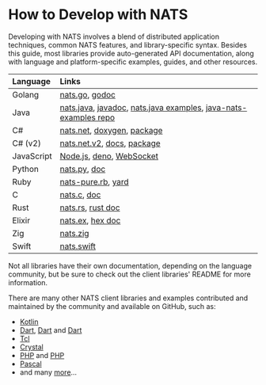 # How to Develop with NATS

Developing with NATS involves a blend of distributed application techniques, common NATS features, and library-specific syntax. Besides this guide, most libraries provide auto-generated API documentation, along with language and platform-specific examples, guides, and other resources.

| Language | Links                                                                                                                                                                          |
| :--- |:-------------------------------------------------------------------------------------------------------------------------------------------------------------------------------|
| Golang | [nats.go](https://github.com/nats-io/nats.go), [godoc](http://godoc.org/github.com/nats-io/nats.go)                                                                            |
| Java | [nats.java](https://github.com/nats-io/nats.java), [javadoc](https://javadoc.io/doc/io.nats/jnats), [nats.java examples](https://github.com/nats-io/nats.java/tree/main/src/examples/java/io/nats/examples), [java-nats-examples repo](https://github.com/nats-io/java-nats-examples) |
| C# | [nats.net](https://github.com/nats-io/nats.net.v1), [doxygen](http://nats-io.github.io/nats.net.v1/), [package](https://www.nuget.org/packages/NATS.Client)                   |
| C# (v2) | [nats.net.v2](https://github.com/nats-io/nats.net), [docs](http://nats-io.github.io/nats.net/), [package](https://www.nuget.org/packages/NATS.Net)                   |
| JavaScript | [Node.js](https://github.com/nats-io/nats.js#readme), [deno](https://github.com/nats-io/nats.deno/blob/main/README.md), [WebSocket](https://github.com/nats-io/nats.ws#readme) |
| Python | [nats.py](https://github.com/nats-io/nats.py), [doc](https://nats-io.github.io/nats.py/)                                                                                       |
| Ruby | [nats-pure.rb](https://github.com/nats-io/nats-pure.rb), [yard](https://www.rubydoc.info/gems/nats)                                                                            |
| C | [nats.c](https://github.com/nats-io/nats.c), [doc](http://nats-io.github.io/nats.c)                                                                                            |
| Rust | [nats.rs](https://github.com/nats-io/nats.rs), [rust doc](https://docs.rs/nats)                                                                                                |
| Elixir | [nats.ex](https://github.com/nats-io/nats.ex), [hex doc](https://hex.pm/packages/gnat)                                                                                         |
| Zig | [nats.zig](https://github.com/nats-io/nats.zig)                                                                                                                                |
| Swift | [nats.swift](https://github.com/nats-io/nats.swift) |

Not all libraries have their own documentation, depending on the language community, but be sure to check out the client libraries' README for more information.

There are many other NATS client libraries and examples contributed and maintained by the community and available on GitHub, such as:

* [Kotlin](https://github.com/nats-io/kotlin-nats-examples)
* [Dart](https://github.com/dgofman/nats_client), [Dart](https://github.com/chartchuo/dart-nats) and [Dart](https://github.com/c16a/nats-dart)
* [Tcl](https://github.com/Kazmirchuk/nats-tcl)
* [Crystal](https://github.com/jgaskins/nats)
* [PHP](https://github.com/basis-company/nats.php) and [PHP](https://github.com/repejota/phpnats)
* [Pascal](https://github.com/biot2/nats.pas/blob/main/nats.core.pas)
* and many [more](https://github.com/search?o=desc&p=1&q=nats+client&s=updated&type=Repositories)...
